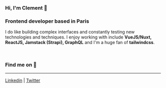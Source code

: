 ### Hi, I'm Clement 👋

### Frontend developer based in Paris

I do like building complex interfaces and constantly testing new technologies and techniques. I enjoy working with include **VueJS/Nuxt, ReactJS, Jamstack (Strapi), GraphQL** and I'm a huge fan of **tailwindcss**.

&nbsp;

### Find me on 🌌
---
[Linkedin](https://www.linkedin.com/in/clem-cornet) | [Twitter](https://twitter.com/ClemCornet)


